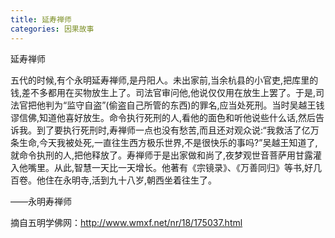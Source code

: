 ```yaml
---
title: 延寿禅师
categories: 因果故事
---
```




延寿禅师

五代的时候,有个永明延寿禅师,是丹阳人。未出家前,当余杭县的小官吏,把库里的钱,差不多都用在买物放生上了。司法官审问他,他说仅仅用在放生上罢了。于是,司法官把他判为“监守自盗”(偷盗自己所管的东西)的罪名,应当处死刑。当时吴越王钱谬信佛,知道他喜好放生。命令执行死刑的人,看他的面色和听他说些什么话,然后告诉我。到了要执行死刑时,寿禅师一点也没有愁苦,而且还对观众说:“我救活了亿万条生命,今天我被处死,一直往生西方极乐世界,不是很快乐的事吗?”吴越王知道了,就命令执刑的人,把他释放了。寿禅师于是出家做和尚了,夜梦观世音菩萨用甘露灌入他嘴里。从此,智慧一天比一天增长。他著有《宗镜录》、《万善同归》等书,好几百卷。他住在永明寺,活到九十八岁,朝西坐着往生了。

——永明寿禅师

摘自五明学佛网：http://www.wmxf.net/nr/18/175037.html